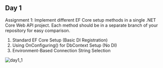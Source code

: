 ## Day 1
Assignment 1: Implement different EF Core setup methods in a single .NET Core Web API project. Each method should be in a separate branch of your repository for easy comparison.
1. Standard EF Core Setup (Basic DI Registration)
2. Using OnConfiguring() for DbContext Setup (No DI)
3. Environment-Based Connection String Selection

![day1_1]([blob/master/img/day1.png](https://github.com/meghal-bacancy/entityframework-daily-task/blob/master/img/day1.png))
